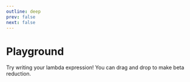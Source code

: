 ```yaml
---
outline: deep
prev: false
next: false
---
```


# Playground

Try writing your lambda expression!  You can drag and drop to make beta reduction.

<script setup>
import LambdaPlayground from '../../components/LambdaPlayground.vue'
</script>

<ClientOnly>
  <LambdaPlayground />
</ClientOnly>
